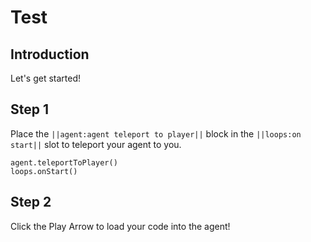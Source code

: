 # Test

## Introduction

Let's get started!

## Step 1

Place the ``||agent:agent teleport to player||`` block in the ``||loops:on start||`` slot to teleport your agent to you.

```blocks
agent.teleportToPlayer()
loops.onStart()
```

## Step 2

Click the Play Arrow to load your code into the agent!
